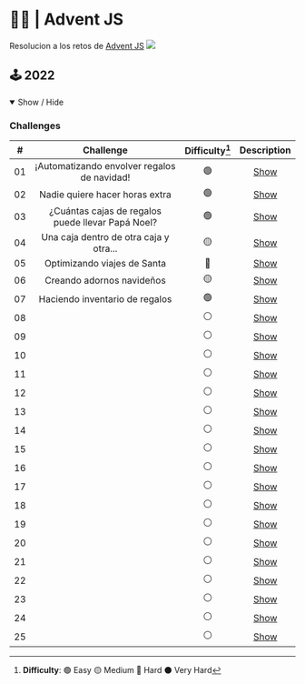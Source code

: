 # 🦌🎄 | Advent JS
Resolucion a los retos de [Advent JS](https://adventjs.dev/)
<img src="https://pbs.twimg.com/media/FjOA9WRXgAIchM5.jpg"/>

## 🕹️ 2022

<details open>

<summary>Show / Hide</summary>

### Challenges

|  #  |                    Challenge                      | Difficulty[^1] |                  Description                   |
| :-: | :-----------------------------------------------: | :------------: | :--------------------------------------------: |
| 01  |    ¡Automatizando envolver regalos de navidad!    |       🟢       | [Show](https://adventjs.dev/challenges/2022/1) |
| 02  |         Nadie quiere hacer horas extra            |       🟢       | [Show](https://adventjs.dev/challenges/2022/2) |
| 03  | ¿Cuántas cajas de regalos puede llevar Papá Noel? |       🟢       | [Show](https://adventjs.dev/challenges/2022/3) |
| 04  |      Una caja dentro de otra caja y otra...       |       🟡       | [Show](https://adventjs.dev/challenges/2022/4) |
| 05  |            Optimizando viajes de Santa            |       🔴       | [Show](https://adventjs.dev/challenges/2022/5) |
| 06  |             Creando adornos navideños             |       🟡       | [Show](https://adventjs.dev/challenges/2022/6) |
| 07  |           Haciendo inventario de regalos          |       🟢       | [Show](https://adventjs.dev/challenges/2022/7) |
| 08  |                                                   |       ⚪       | [Show](https://adventjs.dev/challenges/2022/8) |
| 09  |                                                   |       ⚪       | [Show](https://adventjs.dev/challenges/2022/9) |
| 10  |                                                   |       ⚪       | [Show](https://adventjs.dev/challenges/2022/10) |
| 11  |                                                   |       ⚪       | [Show](https://adventjs.dev/challenges/2022/11) |
| 12  |                                                   |       ⚪       | [Show](https://adventjs.dev/challenges/2022/12) |
| 13  |                                                   |       ⚪       | [Show](https://adventjs.dev/challenges/2022/13) |
| 14  |                                                   |       ⚪       | [Show](https://adventjs.dev/challenges/2022/14) |
| 15  |                                                   |       ⚪       | [Show](https://adventjs.dev/challenges/2022/15) |
| 16  |                                                   |       ⚪       | [Show](https://adventjs.dev/challenges/2022/16) |
| 17  |                                                   |       ⚪       | [Show](https://adventjs.dev/challenges/2022/17) |
| 18  |                                                   |       ⚪       | [Show](https://adventjs.dev/challenges/2022/18) |
| 19  |                                                   |       ⚪       | [Show](https://adventjs.dev/challenges/2022/19) |
| 20  |                                                   |       ⚪       | [Show](https://adventjs.dev/challenges/2022/20) |
| 21  |                                                   |       ⚪       | [Show](https://adventjs.dev/challenges/2022/21) |
| 22  |                                                   |       ⚪       | [Show](https://adventjs.dev/challenges/2022/22) |
| 23  |                                                   |       ⚪       | [Show](https://adventjs.dev/challenges/2022/23) |
| 24  |                                                   |       ⚪       | [Show](https://adventjs.dev/challenges/2022/24) |
| 25  |                                                   |       ⚪       | [Show](https://adventjs.dev/challenges/2022/25) |

[^1]: **Difficulty**: 🟢 Easy 🟡 Medium 🔴 Hard ⚫ Very Hard

</details>
